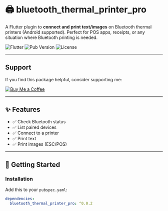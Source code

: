 # 🖨 bluetooth_thermal_printer_pro

A Flutter plugin to **connect and print text/images** on Bluetooth thermal printers (Android supported). Perfect for POS apps, receipts, or any situation where Bluetooth printing is needed.

![Flutter](https://img.shields.io/badge/Flutter-Compatible-blue?logo=flutter)
![Pub Version](https://img.shields.io/pub/v/bluetooth_thermal_printer_pro)
![License](https://img.shields.io/badge/License-MIT-green)

---

## Support

If you find this package helpful, consider supporting me:

[![Buy Me a Coffee](https://cdn.buymeacoffee.com/buttons/v2/default-yellow.png)](https://www.buymeacoffee.com/aselak30)

---

## ✨ Features

- ✅ Check Bluetooth status  
- ✅ List paired devices  
- ✅ Connect to a printer  
- ✅ Print text  
- ✅ Print images (ESC/POS)  

---

## 🚀 Getting Started

### Installation

Add this to your `pubspec.yaml`:

```yaml
dependencies:
  bluetooth_thermal_printer_pro: ^0.0.2
